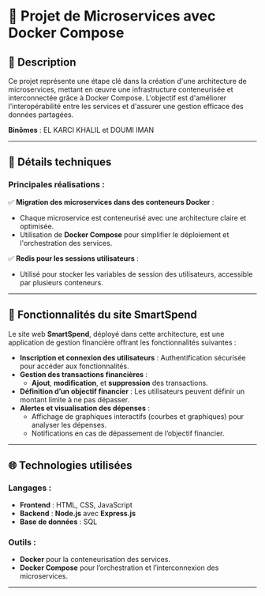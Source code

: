 # 🌟 Projet de Microservices avec Docker Compose

## 📝 Description

Ce projet représente une étape clé dans la création d'une architecture de microservices, mettant en œuvre une infrastructure conteneurisée et interconnectée grâce à Docker Compose. L'objectif est d'améliorer l'interopérabilité entre les services et d'assurer une gestion efficace des données partagées.

**Binômes** : EL KARCI KHALIL et DOUMI IMAN

---

## 🔧 Détails techniques

### Principales réalisations :  
✅ **Migration des microservices dans des conteneurs Docker** :  
- Chaque microservice est conteneurisé avec une architecture claire et optimisée.  
- Utilisation de **Docker Compose** pour simplifier le déploiement et l'orchestration des services.

✅ **Redis pour les sessions utilisateurs** :  
- Utilisé pour stocker les variables de session des utilisateurs, accessible par plusieurs conteneurs.

---

## 🚀 Fonctionnalités du site SmartSpend

Le site web **SmartSpend**, déployé dans cette architecture, est une application de gestion financière offrant les fonctionnalités suivantes :  
- **Inscription et connexion des utilisateurs** : Authentification sécurisée pour accéder aux fonctionnalités.  
- **Gestion des transactions financières** :  
  - **Ajout**, **modification**, et **suppression** des transactions.  
- **Définition d’un objectif financier** : Les utilisateurs peuvent définir un montant limite à ne pas dépasser.  
- **Alertes et visualisation des dépenses** :  
  - Affichage de graphiques interactifs (courbes et graphiques) pour analyser les dépenses.  
  - Notifications en cas de dépassement de l’objectif financier.  

---

## 🌐 Technologies utilisées

### Langages :  
- **Frontend** : HTML, CSS, JavaScript  
- **Backend** : **Node.js** avec **Express.js**  
- **Base de données** : SQL  

### Outils :  
- **Docker** pour la conteneurisation des services.  
- **Docker Compose** pour l’orchestration et l’interconnexion des microservices.  

---
